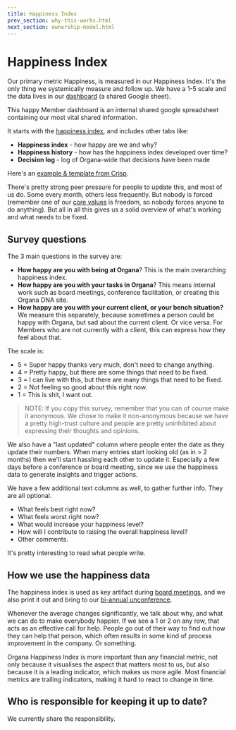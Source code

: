 ```yaml
---
title: Happiness Index
prev_section: why-this-works.html
next_section: ownership-model.html
---
```


Happiness Index
===============

Our primary metric Happiness, is measured in our Happiness Index. It's the only thing we systemically measure and follow up. We have a 1-5 scale and the data lives in our [dashboard](dashboard.html) (a shared Google sheet).

This happy Member dashboard is an internal shared google spreadsheet containing our most vital shared information. 

It starts with the [happiness index](happiness-index.html), and includes other tabs like:

-   **Happiness index** - how happy are we and why?
-   **Happiness history** - how has the happiness index developed over time?
-   **Decision log** - log of Organa-wide that decisions have been made

Here's an [example & template from Crisp](https://docs.google.com/a/crisp.se/spreadsheet/ccc?key=0ApEy2bnWDb5fdG1QZzZSeUhFQWJEc2pEdkVDOHkySEE).

There's pretty strong peer pressure for people to update this, and most of us do. Some every month, others less frequently. But nobody is forced (remember one of our [core values](what-is-organa.html) is freedom, so nobody forces anyone to do anything). But all in all this gives us a solid overview of what's working and what needs to be fixed.

Survey questions
----------------

The 3 main questions in the survey are:

-   **How happy are you with being at Organa**? This is the main overarching happiness index.
-   **How happy are you with your tasks in Organa**? This means internal work such as board meetings, conference facilitation, or creating this Organa DNA site. 
-   **How happy are you with your current client, or your bench situation?** We measure this separately, because sometimes a person could be happy with Organa, but sad about the current client. Or vice versa. For Members who are not currently with a client, this can express how they feel about that.

The scale is:

-   5 = Super happy thanks very much, don't need to change anything.
-   4 = Pretty happy, but there are some things that need to be fixed.
-   3 = I can live with this, but there are many things that need to be fixed.
-   2 = Not feeling so good about this right now.
-   1 = This is shit, I want out.

> NOTE: If you copy this survey, remember that you can of course make it anonymous. We chose to make it non-anonymous because we have a pretty high-trust culture and people are pretty uninhibited about expressing their thoughts and opinions.

We also have a "last updated" column where people enter the date as they update their numbers. When many entries start looking old (as in &gt; 2 months) then we'll start hassling each other to update it. Especially a few days before a conference or board meeting, since we use the happiness data to generate insights and trigger actions.

We have a few additional text columns as well, to gather further info. They are all optional.

-   What feels best right now?
-   What feels worst right now?
-   What would increase your happiness level?
-   How will I contribute to raising the overall happiness level?
-   Other comments.

It's pretty interesting to read what people write.

How we use the happiness data
-----------------------------

The happiness index is used as key artifact during [board meetings](board-of-directors.html), and we also print it out and bring to our [bi-annual unconference](unconference.html).

Whenever the average changes significantly, we talk about why, and what we can do to make everybody happier. If we see a 1 or 2 on any row, that acts as an effective call for help. People go out of their way to find out how they can help that person, which often results in some kind of process improvement in the company. Or something. 

Organa Happiness Index is more important than any financial metric, not only because it visualises the aspect that matters most to us, but also because it is a leading indicator, which makes us more agile. Most financial metrics are trailing indicators, making it hard to react to change in time.

Who is responsible for keeping it up to date?
---------------------------------------------

We currently share the responsibility.


